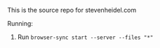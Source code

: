 This is the source repo for stevenheidel.com

Running:

1. Run `browser-sync start --server --files "*"`
